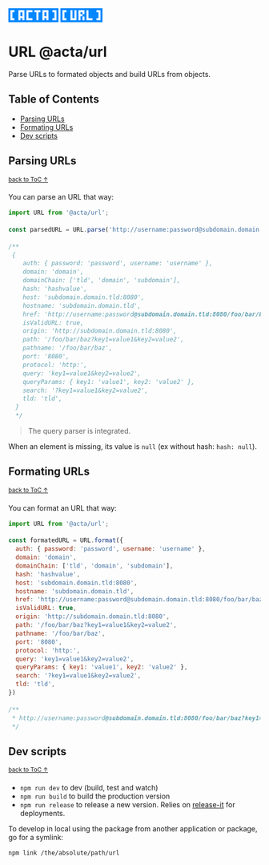 <img width="100" height="28" src="https://raw.githubusercontent.com/fabien-h/url/master/img/acta.png"/>
<img width="84" height="28" src="https://raw.githubusercontent.com/fabien-h/url/master/img/url.png"/>

# URL @acta/url

Parse URLs to formated objects and build URLs from objects.

## Table of Contents

- [Parsing URLs](#parsing-urls)
- [Formating URLs](#formating-urls)
- [Dev scripts](#dev-scripts)

## Parsing URLs

<sup>[back to ToC &uarr;](#table-of-contents)</sup>

You can parse an URL that way:

```JavaScript
import URL from '@acta/url';

const parsedURL = URL.parse('http://username:password@subdomain.domain.tld:8080/foo/bar/baz?key1=value1&key2=value2#hashvalue')

/**
 {
    auth: { password: 'password', username: 'username' },
    domain: 'domain',
    domainChain: ['tld', 'domain', 'subdomain'],
    hash: 'hashvalue',
    host: 'subdomain.domain.tld:8080',
    hostname: 'subdomain.domain.tld',
    href: 'http://username:password@subdomain.domain.tld:8080/foo/bar/baz?key1=value1&key2=value2#hashvalue',
    isValidURL: true,
    origin: 'http://subdomain.domain.tld:8080',
    path: '/foo/bar/baz?key1=value1&key2=value2',
    pathname: '/foo/bar/baz',
    port: '8080',
    protocol: 'http:',
    query: 'key1=value1&key2=value2',
    queryParams: { key1: 'value1', key2: 'value2' },
    search: '?key1=value1&key2=value2',
    tld: 'tld',
  }
  */
```

> The query parser is integrated.

When an element is missing, its value is `null` (ex without hash: `hash: null`).

## Formating URLs

<sup>[back to ToC &uarr;](#table-of-contents)</sup>

You can format an URL that way:

```JavaScript
import URL from '@acta/url';

const formatedURL = URL.format({
  auth: { password: 'password', username: 'username' },
  domain: 'domain',
  domainChain: ['tld', 'domain', 'subdomain'],
  hash: 'hashvalue',
  host: 'subdomain.domain.tld:8080',
  hostname: 'subdomain.domain.tld',
  href: 'http://username:password@subdomain.domain.tld:8080/foo/bar/baz?key1=value1&key2=value2#hashvalue',
  isValidURL: true,
  origin: 'http://subdomain.domain.tld:8080',
  path: '/foo/bar/baz?key1=value1&key2=value2',
  pathname: '/foo/bar/baz',
  port: '8080',
  protocol: 'http:',
  query: 'key1=value1&key2=value2',
  queryParams: { key1: 'value1', key2: 'value2' },
  search: '?key1=value1&key2=value2',
  tld: 'tld',
})

/**
 * http://username:password@subdomain.domain.tld:8080/foo/bar/baz?key1=value1&key2=value2#hashvalue
 */

```

## Dev scripts

<sup>[back to ToC &uarr;](#table-of-contents)</sup>

- `npm run dev` to dev (build, test and watch)
- `npm run build` to build the production version
- `npm run release` to release a new version. Relies on [release-it](https://github.com/webpro/release-it) for deployments.

To develop in local using the package from another application or package, go for a symlink:

    npm link /the/absolute/path/url
